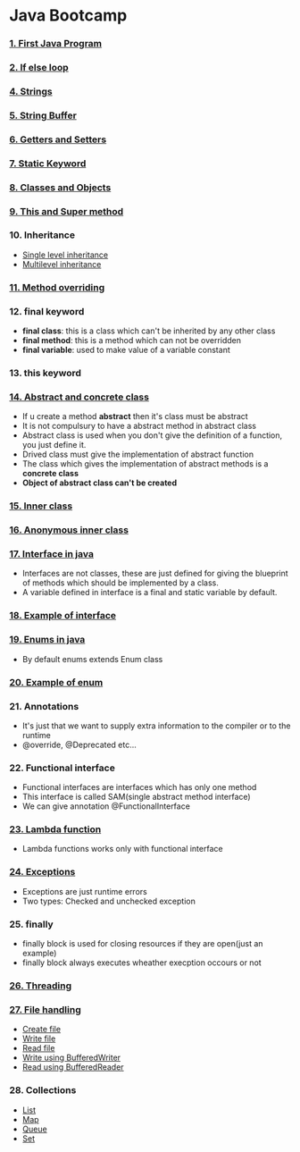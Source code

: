 # Java Bootcamp
### [1. First Java Program](https://github.com/3Rishabh3/JavaBootcamp/blob/master/src/basics/FirstJavaProgram.java)
### [2. If else loop](https://github.com/3Rishabh3/JavaBootcamp/blob/master/src/basics/IfElseLoop.java)
### [4. Strings](https://github.com/3Rishabh3/JavaBootcamp/blob/master/src/basics/Strings.java)
### [5. String Buffer](https://github.com/3Rishabh3/JavaBootcamp/blob/master/src/basics/StringBufferInJava.java)
### [6. Getters and Setters](https://github.com/3Rishabh3/JavaBootcamp/blob/master/src/basics/GettersAndSetters.java)
### [7. Static Keyword](https://github.com/3Rishabh3/JavaBootcamp/blob/master/src/basics/StaticKeyword.java)
### [8. Classes and Objects](https://github.com/3Rishabh3/JavaBootcamp/blob/master/src/basics/ClassesAndObjects.java)
### [9. This and Super method](https://github.com/3Rishabh3/JavaBootcamp/blob/master/src/basics/ThisAndSuperMethod.java)
### 10. Inheritance
- [Single level inheritance](https://github.com/3Rishabh3/JavaBootcamp/tree/master/src/basics/inheritance/singleLevelInheritance)
- [Multilevel inheritance](https://github.com/3Rishabh3/JavaBootcamp/tree/master/src/basics/inheritance/multiLevelInheritance)
### [11. Method overriding](https://github.com/3Rishabh3/JavaBootcamp/blob/master/src/basics/MethodOverriding.java)
### 12. final keyword
- **final class**: this is a class which can't be inherited by any other class
- **final method**: this is a method which can not be overridden
- **final variable**: used to make value of a variable constant
### 13. this keyword
### [14. Abstract and concrete class](https://github.com/3Rishabh3/JavaBootcamp/blob/master/src/basics/AbstractClass.java)
- If u create a method **abstract** then it's class must be abstract
- It is not compulsury to have a abstract method in abstract class
- Abstract class is used when you don't give the definition of a function, you just define it.
- Drived class must give the implementation of abstract function
- The class which gives the implementation of abstract methods is a **concrete class**
- **Object of abstract class can't be created**
### [15. Inner class](https://github.com/3Rishabh3/JavaBootcamp/blob/master/src/basics/InnerClass.java)
### [16. Anonymous inner class](https://github.com/3Rishabh3/JavaBootcamp/blob/master/src/basics/AnonymousInnerClass.java)
### [17. Interface in java](https://github.com/3Rishabh3/JavaBootcamp/blob/master/src/basics/Interface.java)
- Interfaces are not classes, these are just defined for giving the blueprint of methods which should be implemented by a class.
- A variable defined in interface is a final and static variable by default.
### [18. Example of interface](https://github.com/3Rishabh3/JavaBootcamp/blob/master/src/basics/InterfaceExample.java)
### [19. Enums in java](https://github.com/3Rishabh3/JavaBootcamp/blob/master/src/basics/Enums.java)
- By default enums extends Enum class
### [20. Example of enum](https://github.com/3Rishabh3/JavaBootcamp/blob/master/src/basics/EnumExample.java)
### 21. Annotations
- It's just that we want to supply extra information to the compiler or to the runtime
- @override, @Deprecated etc...
### 22. Functional interface
- Functional interfaces are interfaces which has only one method
- This interface is called SAM(single abstract method interface)
- We can give annotation @FunctionalInterface
### [23. Lambda function](https://github.com/3Rishabh3/JavaBootcamp/blob/master/src/basics/LambdaFunction.java)
- Lambda functions works only with functional interface
### [24. Exceptions](https://github.com/3Rishabh3/JavaBootcamp/blob/master/src/basics/ExceptionHandling.java)
- Exceptions are just runtime errors
- Two types: Checked and unchecked exception
### 25. finally
- finally block is used for closing resources if they are open(just an example)
- finally block always executes wheather execption occours or not
### [26. Threading](https://github.com/3Rishabh3/JavaBootcamp/blob/master/src/basics/Threading.java)
### [27. File handling](https://github.com/3Rishabh3/JavaBootcamp/tree/master/src/basics/filehandling)
- [Create file](https://github.com/3Rishabh3/JavaBootcamp/blob/master/src/basics/filehandling/CreateFileAndDirectory.java)
- [Write file](https://github.com/3Rishabh3/JavaBootcamp/blob/master/src/basics/filehandling/WriteFile.java)
- [Read file](https://github.com/3Rishabh3/JavaBootcamp/blob/master/src/basics/filehandling/ReadFile.java)
- [Write using BufferedWriter](https://github.com/3Rishabh3/JavaBootcamp/blob/master/src/basics/filehandling/WriteUsingBufferWriter.java)
- [Read using BufferedReader](https://github.com/3Rishabh3/JavaBootcamp/blob/master/src/basics/filehandling/ReadUsingBufferReader.java)
### 28. Collections
- [List](https://github.com/3Rishabh3/JavaBootcamp/tree/master/src/basics/collections/listinterface)<br>
- [Map](https://github.com/3Rishabh3/JavaBootcamp/tree/master/src/basics/collections/mapinterface)<br>
- [Queue](https://github.com/3Rishabh3/JavaBootcamp/tree/master/src/basics/collections/queueinterface)<br>
- [Set](https://github.com/3Rishabh3/JavaBootcamp/tree/master/src/basics/collections/setinterface)
